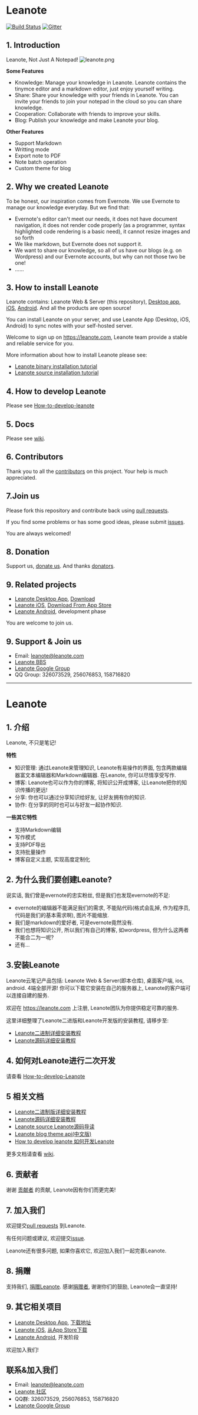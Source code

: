 # Leanote

[![Build Status](https://travis-ci.org/leanote/leanote.svg)](https://travis-ci.org/leanote/leanote)
[![Gitter](https://badges.gitter.im/Join%20Chat.svg)](https://gitter.im/leanote/leanote?utm_source=badge&utm_medium=badge&utm_campaign=pr-badge)

## 1. Introduction

Leanote, Not Just A Notepad!
![leanote.png](leanote.png "")

**Some Features**

* Knowledge: Manage your knowledge in Leanote. Leanote contains the tinymce editor and a markdown editor, just enjoy yourself writing.
* Share: Share your knowledge with your friends in Leanote. You can invite your friends to join your notepad in the cloud so you can share knowledge.
* Cooperation: Collaborate with friends to improve your skills.
* Blog: Publish your knowledge and make Leanote your blog.

**Other Features**

* Support Markdown
* Writting mode
* Export note to PDF
* Note batch operation
* Custom theme for blog

## 2. Why we created Leanote
To be honest, our inspiration comes from Evernote. We use Evernote to manage our knowledge everyday. But we find that:
* Evernote's editor can't meet our needs, it does not have document navigation, it does not render code properly (as a programmer, syntax highlighted code rendering is a basic need), it cannot resize images and so forth
* We like markdown, but Evernote does not support it.
* We want to share our knowledge, so all of us have our blogs (e.g. on Wordpress) and our Evernote accounts, but why can not those two be one!
* ......

## 3. How to install Leanote

Leanote contains: Leanote Web & Server (this repository), [Desktop app](https://github.com/leanote/desktop-app), [iOS](https://github.com/leanote/leanote-ios), [Android](https://github.com/leanote/leanote-android). And all the products are open source!

You can install Leanote on your server, and use Leanote App (Desktop, iOS, Android) to sync notes with your self-hosted server.

Welcome to sign up on https://leanote.com, Leanote team provide a stable and reliable service for you.

More information about how to install Leanote please see:

* [Leanote binary installation tutorial](https://github.com/leanote/leanote/wiki/leanote-binary-distribution-installation-tutorial)
* [Leanote source installation tutorial](https://github.com/leanote/leanote/wiki/leanote-source-installation-tutorial)

## 4. How to develop Leanote

Please see [How-to-develop-leanote](https://github.com/leanote/leanote/wiki/How-to-develop-leanote-%E5%A6%82%E4%BD%95%E5%BC%80%E5%8F%91leanote)

## 5. Docs

Please see [wiki](https://github.com/leanote/leanote/wiki).

## 6. Contributors
Thank you to all the [contributors](https://github.com/leanote/leanote/graphs/contributors) on
this project. Your help is much appreciated.

## 7.Join us

Please fork this repository and contribute back using [pull requests](https://github.com/leanote/leanote/pulls).

If you find some problems or has some good ideas, please submit [issues](https://github.com/leanote/leanote/issues).

You are always welcomed!

## 8. Donation
Support us, [donate us](http://leanote.org/#donate). And thanks [donators](http://leanote.leanote.com/post/leanote-donation-list).

## 9. Related projects

* [Leanote Desktop App](https://github.com/leanote/desktop-app), [Download](http://app.leanote.com)
* [Leanote iOS](https://github.com/leanote/leanote-ios), [Download From App Store](https://itunes.apple.com/en/app/leanote/id1022302858?mt=8)
* [Leanote Android](https://github.com/leanote/leanote-android), development phase

You are welcome to join us.

## 9. Support & Join us

* Email: leanote@leanote.com
* [Leanote BBS](http://bbs.leanote.com)
* [Leanote Google Group](https://groups.google.com/forum/#!forum/leanote)
* QQ Group: 326073529, 256076853, 158716820

-----------------------------------------------------------------------

# Leanote

## 1. 介绍

Leanote, 不只是笔记!

**特性**

* 知识管理: 通过Leanote来管理知识, Leanote有易操作的界面, 包含两款编辑器富文本编辑器和Markdown编辑器. 在Leanote, 你可以尽情享受写作.
* 博客: Leanote也可以作为你的博客, 将知识公开成博客, 让Leanote把你的知识传播的更远!
* 分享: 你也可以通过分享知识给好友, 让好友拥有你的知识.
* 协作: 在分享的同时也可以与好友一起协作知识.

**一些其它特性**

* 支持Markdown编辑
* 写作模式
* 支持PDF导出
* 支持批量操作
* 博客自定义主题, 实现高度定制化

## 2. 为什么我们要创建Leanote?
说实话, 我们曾是evernote的忠实粉丝, 但是我们也发现evernote的不足:
* evernote的编辑器不能满足我们的需求, 不能贴代码(格式会乱掉, 作为程序员, 代码是我们的基本需求啊), 图片不能缩放.
* 我们是markdown的爱好者, 可是evernote竟然没有.
* 我们也想将知识公开, 所以我们有自己的博客, 如wordpress, 但为什么这两者不能合二为一呢?
* 还有...

## 3.安装Leanote

Leanote云笔记产品包括: Leanote Web & Server(即本仓库), 桌面客户端, ios, android. 4端全部开源! 你可以下载它安装在自己的服务器上, Leanote的客户端可以连接自建的服务.

欢迎在 https://leanote.com 上注册, Leanote团队为你提供稳定可靠的服务.

这里详细整理了Leanote二进版和Leanote开发版的安装教程, 请移步至:

* [Leanote二进制详细安装教程](https://github.com/leanote/leanote/wiki/leanote%E4%BA%8C%E8%BF%9B%E5%88%B6%E7%89%88%E8%AF%A6%E7%BB%86%E5%AE%89%E8%A3%85%E6%95%99%E7%A8%8B)
* [Leanote源码详细安装教程](https://github.com/leanote/leanote/wiki/leanote%E5%BC%80%E5%8F%91%E7%89%88%E8%AF%A6%E7%BB%86%E5%AE%89%E8%A3%85%E6%95%99%E7%A8%8B)

## 4. 如何对Leanote进行二次开发

请查看 [How-to-develop-Leanote](https://github.com/leanote/leanote/wiki/How-to-develop-leanote-%E5%A6%82%E4%BD%95%E5%BC%80%E5%8F%91leanote)

## 5 相关文档
* [Leanote二进制版详细安装教程](https://github.com/leanote/leanote/wiki/leanote%E4%BA%8C%E8%BF%9B%E5%88%B6%E7%89%88%E8%AF%A6%E7%BB%86%E5%AE%89%E8%A3%85%E6%95%99%E7%A8%8B)
* [Leanote源码详细安装教程](https://github.com/leanote/leanote/wiki/leanote%E5%BC%80%E5%8F%91%E7%89%88%E8%AF%A6%E7%BB%86%E5%AE%89%E8%A3%85%E6%95%99%E7%A8%8B)
* [Leanote source Leanote源码导读](https://github.com/leanote/leanote/wiki/Leanote-source-leanote源码导读)
* [Leanote blog theme api(中文版)](https://github.com/leanote/leanote/wiki/leanote-blog-theme-api)
* [How to develop leanote 如何开发Leanote](https://github.com/leanote/leanote/wiki/How-to-develop-leanote-如何开发leanote)

更多文档请查看 [wiki](https://github.com/leanote/leanote/wiki).

## 6. 贡献者

谢谢 [贡献者](https://github.com/leanote/leanote/graphs/contributors) 的贡献, Leanote因有你们而更完美!

## 7. 加入我们

欢迎提交[pull requests](https://github.com/leanote/leanote/pulls) 到Leanote.

有任何问题或建议, 欢迎提交[issue](https://github.com/leanote/leanote/issues).

Leanote还有很多问题, 如果你喜欢它, 欢迎加入我们一起完善Leanote.

## 8. 捐赠
支持我们, [捐赠Leanote](http://leanote.org/#donate). 感谢[捐赠者](http://leanote.leanote.com/post/leanote-donation-list), 谢谢你们的鼓励, Leanote会一直坚持!

## 9. 其它相关项目
* [Leanote Desktop App](https://github.com/leanote/desktop-app), [下载地址](http://app.leanote.com)
* [Leanote iOS](https://github.com/leanote/leanote-ios), [从App Store下载](https://itunes.apple.com/zn/app/leanote/id1022302858?mt=8)
* [Leanote Android](https://github.com/leanote/leanote-android), 开发阶段

欢迎加入我们!

## 联系&加入我们
* Email: leanote@leanote.com
* [Leanote 社区](http://bbs.leanote.com)
* QQ群: 326073529, 256076853, 158716820
* [Leanote Google Group](https://groups.google.com/forum/#!forum/leanote)

